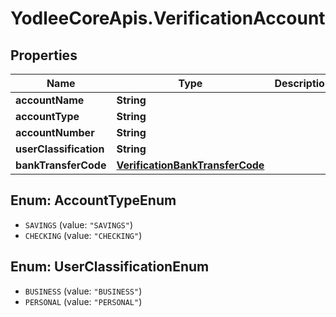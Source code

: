 # YodleeCoreApis.VerificationAccount

## Properties
Name | Type | Description | Notes
------------ | ------------- | ------------- | -------------
**accountName** | **String** |  | [optional] 
**accountType** | **String** |  | 
**accountNumber** | **String** |  | 
**userClassification** | **String** |  | [optional] 
**bankTransferCode** | [**VerificationBankTransferCode**](VerificationBankTransferCode.md) |  | 

<a name="AccountTypeEnum"></a>
## Enum: AccountTypeEnum

* `SAVINGS` (value: `"SAVINGS"`)
* `CHECKING` (value: `"CHECKING"`)


<a name="UserClassificationEnum"></a>
## Enum: UserClassificationEnum

* `BUSINESS` (value: `"BUSINESS"`)
* `PERSONAL` (value: `"PERSONAL"`)

